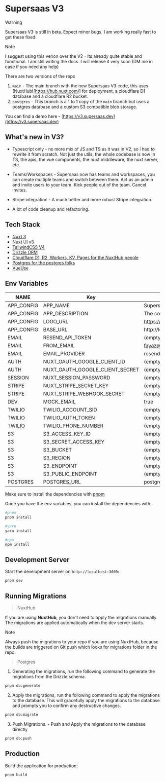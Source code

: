 # Supersaas V3

> [!WARNING]  
> Supersaas V3 is still in beta. Expect minor bugs, I am working really fast to get these fixed.

> [!NOTE]  
> I suggest using this verion over the V2 - Its already quite stable and functional. I am still writing the docs. I will release it very soon (DM me in case if you need any help)

There are two versions of the repo

1. `main` - The main branch with the new Supersaas V3 code, this uses (NuxtHub)[https://hub.nuxt.com/] for deployment, a cloudflare D1 database and a cloudflare R2 bucket.
2. `postgres` - This branch is a 1 to 1 copy of the `main` branch but uses a postgres database and a custom S3 compatible blob storage.

You can find a demo here - [https://v3.supersaas.dev](https://v3.supersaas.dev)

## What's new in V3?

- Typescript only - no more mix of JS and TS as it was in V2, so I had to rewrite it from scratch. Not just the utils, the whole codebase is now in TS, the apis, the vue components, the nuxt middleware, the nuxt server, etc.

- Teams/Workspaces - Supersaas now has teams and workspaces, you can create multiple teams and switch between them. Act as an admin and invite users to your team. Kick people out of the team. Cancel invites.

- Stripe integration - A much better and more robust Stripe integration.

- A lot of code cleanup and refactoring.

## Tech Stack

- [Nuxt 3](https://nuxt.com)
- [Nuxt UI v3](https://ui3.nuxt.dev/)
- [TailwindCSS V4](https://tailwindcss.com)
- [Drizzle ORM](https://orm.drizzle.team/)
- [Cloudflare D1, R2, Workers, KV, Pages for the NuxtHub people](https://hub.nuxt.com)
- [Postgres for the postgres folks](https://www.postgresql.org)
- [VueUse](https://vueuse.org/)

## Env Variables

| NAME       | Key                             | Value                                         |
| ---------- | ------------------------------- | --------------------------------------------- |
| APP_CONFIG | APP_NAME                        | Supersaas                                     |
| APP_CONFIG | APP_DESCRIPTION                 | The complete Nuxt 3 SaaS starter kit.         |
| APP_CONFIG | LOGO_URL                        | https://supersaas.dev/logo.png                |
| APP_CONFIG | BASE_URL                        | http://localhost:3000                         |
| EMAIL      | RESEND_API_TOKEN                | (empty)                                       |
| EMAIL      | FROM_EMAIL                      | fayaz@mail.supersaas.dev                      |
| EMAIL      | EMAIL_PROVIDER                  | resend                                        |
| AUTH       | NUXT_OAUTH_GOOGLE_CLIENT_ID     | (empty)                                       |
| AUTH       | NUXT_OAUTH_GOOGLE_CLIENT_SECRET | (empty)                                       |
| SESSION    | NUXT_SESSION_PASSWORD           | (empty)                                       |
| STRIPE     | NUXT_STRIPE_SECRET_KEY          | (empty)                                       |
| STRIPE     | NUXT_STRIPE_WEBHOOK_SECRET      | (empty)                                       |
| DEV        | MOCK_EMAIL                      | true                                          |
| TWILIO     | TWILIO_ACCOUNT_SID              | (empty)                                       |
| TWILIO     | TWILIO_AUTH_TOKEN               | (empty)                                       |
| TWILIO     | TWILIO_PHONE_NUMBER             | (empty)                                       |
| S3         | S3_ACCESS_KEY_ID                | (empty)                                       |
| S3         | S3_SECRET_ACCESS_KEY            | (empty)                                       |
| S3         | S3_BUCKET                       | (empty)                                       |
| S3         | S3_REGION                       | (empty)                                       |
| S3         | S3_ENDPOINT                     | (empty)                                       |
| S3         | S3_PUBLIC_ENDPOINT              | (empty)                                       |
| POSTGRES   | POSTGRES_URL                    | postgresql://postgres@127.0.0.1:5432/postgres |

Make sure to install the dependencies with [pnpm](https://pnpm.io/installation#using-corepack)

Once you have the env variables, you can install the dependencies with:

```bash
#pnpm
pnpm install

#yarn
yarn install

#npm
npm install
```

## Development Server

Start the development server on `http://localhost:3000`:

```bash
pnpm dev
```

## Running Migrations

> NuxtHub

If you are using **NuxtHub**, you don't need to apply the migrations manually. The migrations are applied automatically when the dev server starts.

> [!NOTE]  
> Always push the migrations to your repo if you are using NuxtHub, because the builds are triggered on Git push which looks for migrations folder in the repo.

> Postgres

1. Generating the migrations, run the following command to generate the migrations from the Drizzle schema.

```bash
pnpm db:generate
```

2. Apply the migrations, run the following command to apply the migrations to the database. This will gracefully apply the migrations to the database and prompts you to confirm any destructive changes.

```bash
pnpm db:migrate
```

3. Push Migrations. - Push and Apply the migrations to the database directly

```bash
pnpm db:push
```

## Production

Build the application for production:

```bash
pnpm build
```
